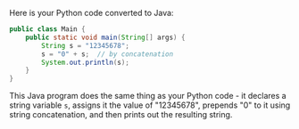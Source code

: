 Here is your Python code converted to Java:

```java
public class Main {
    public static void main(String[] args) {
        String s = "12345678";
        s = "0" + s;  // by concatenation
        System.out.println(s);
    }
}
```

This Java program does the same thing as your Python code - it declares a string variable `s`, assigns it the value of "12345678", prepends "0" to it using string concatenation, and then prints out the resulting string.
